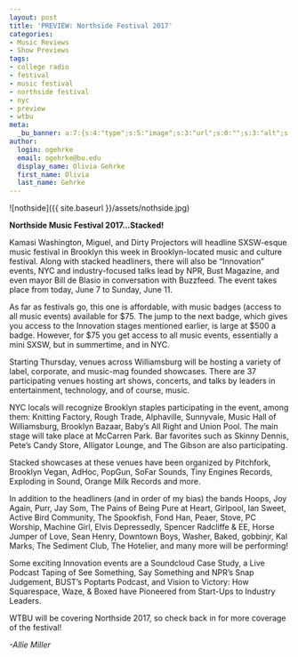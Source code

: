 ```yaml
---
layout: post
title: 'PREVIEW: Northside Festival 2017'
categories:
- Music Reviews
- Show Previews
tags:
- college radio
- festival
- music festival
- northside festival
- nyc
- preview
- wtbu
meta:
  _bu_banner: a:7:{s:4:"type";s:5:"image";s:3:"url";s:0:"";s:3:"alt";s:0:"";s:7:"post_id";s:0:"";s:4:"html";s:0:"";s:8:"position";s:12:"contentWidth";s:7:"caption";s:0:"";}
author:
  login: ogehrke
  email: ogehrke@bu.edu
  display_name: Olivia Gehrke
  first_name: Olivia
  last_name: Gehrke
---
```

![nothside]({{ site.baseurl }}/assets/nothside.jpg)

**Northside Music Festival 2017...Stacked!**

Kamasi Washington, Miguel, and Dirty Projectors will headline SXSW-esque music festival in Brooklyn this week in Brooklyn-located music and culture festival. Along with stacked headliners, there will also be “Innovation” events, NYC and industry-focused talks lead by NPR, Bust Magazine, and even mayor Bill de Blasio in conversation with Buzzfeed. The event takes place from today, June 7 to Sunday, June 11.

As far as festivals go, this one is affordable, with music badges (access to all music events) available for $75. The jump to the next badge, which gives you access to the Innovation stages mentioned earlier, is large at $500 a badge. However, for $75 you get access to all music events, essentially a mini SXSW, but in summertime, and in NYC.

Starting Thursday, venues across Williamsburg will be hosting a variety of label, corporate, and music-mag founded showcases. There are 37 participating venues hosting art shows, concerts, and talks by leaders in entertainment, technology, and of course, music.

NYC locals will recognize Brooklyn staples participating in the event, among them: Knitting Factory, Rough Trade, Alphaville, Sunnyvale, Music Hall of Williamsburg, Brooklyn Bazaar, Baby’s All Right and Union Pool. The main stage will take place at McCarren Park. Bar favorites such as Skinny Dennis, Pete’s Candy Store, Alligator Lounge, and The Gibson are also participating.

Stacked showcases at these venues have been organized by Pitchfork, Brooklyn Vegan, AdHoc, PopGun, SoFar Sounds, Tiny Engines Records, Exploding in Sound, Orange Milk Records and more.

In addition to the headliners (and in order of my bias) the bands Hoops, Joy Again, Purr, Jay Som, The Pains of Being Pure at Heart, Girlpool, Ian Sweet, Active Bird Community, The Spookfish, Fond Han, Peaer, Stove, PC Worship, Machine Girl, Elvis Depressedly, Spencer Radcliffe & EE, Horse Jumper of Love, Sean Henry, Downtown Boys, Washer, Baked, gobbinjr, Kal Marks, The Sediment Club, The Hotelier, and many more will be performing!

Some exciting Innovation events are a Soundcloud Case Study, a Live Podcast Taping of See Something, Say Something and NPR’s Snap Judgement, BUST’s Poptarts Podcast, and Vision to Victory: How Squarespace, Waze, & Boxed have Pioneered from Start-Ups to Industry Leaders.

WTBU will be covering Northside 2017, so check back in for more coverage of the festival!

_\-Allie Miller_